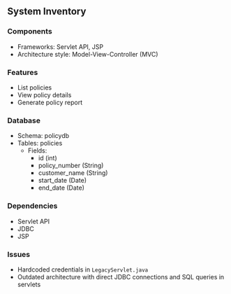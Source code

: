 ## System Inventory

### Components
- Frameworks: Servlet API, JSP
- Architecture style: Model-View-Controller (MVC)

### Features
- List policies
- View policy details
- Generate policy report

### Database
- Schema: policydb
- Tables: policies
  - Fields:
    - id (int)
    - policy_number (String)
    - customer_name (String)
    - start_date (Date)
    - end_date (Date)

### Dependencies
- Servlet API
- JDBC
- JSP

### Issues
- Hardcoded credentials in `LegacyServlet.java`
- Outdated architecture with direct JDBC connections and SQL queries in servlets